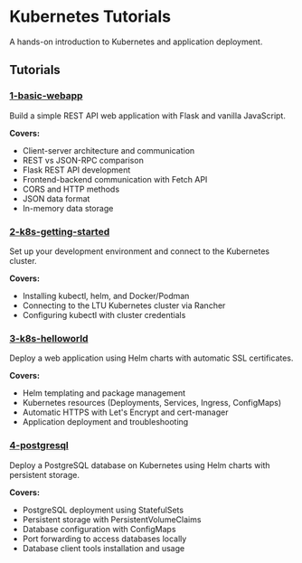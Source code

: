 # Kubernetes Tutorials
A hands-on introduction to Kubernetes and application deployment.

## Tutorials
### [1-basic-webapp](./1-basic-webapp/)
Build a simple REST API web application with Flask and vanilla JavaScript.

**Covers:**
- Client-server architecture and communication
- REST vs JSON-RPC comparison
- Flask REST API development
- Frontend-backend communication with Fetch API
- CORS and HTTP methods
- JSON data format
- In-memory data storage

### [2-k8s-getting-started](./2-k8s-getting-started/)
Set up your development environment and connect to the Kubernetes cluster.

**Covers:**
- Installing kubectl, helm, and Docker/Podman
- Connecting to the LTU Kubernetes cluster via Rancher
- Configuring kubectl with cluster credentials

### [3-k8s-helloworld](./3-k8s-helloworld/)
Deploy a web application using Helm charts with automatic SSL certificates.

**Covers:**
- Helm templating and package management
- Kubernetes resources (Deployments, Services, Ingress, ConfigMaps)
- Automatic HTTPS with Let's Encrypt and cert-manager
- Application deployment and troubleshooting

### [4-postgresql](./4-postgresql/)
Deploy a PostgreSQL database on Kubernetes using Helm charts with persistent storage.

**Covers:**
- PostgreSQL deployment using StatefulSets
- Persistent storage with PersistentVolumeClaims
- Database configuration with ConfigMaps
- Port forwarding to access databases locally
- Database client tools installation and usage

